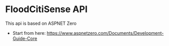 # FloodCitiSense API


This api is based on ASPNET Zero
* Start from here: https://www.aspnetzero.com/Documents/Development-Guide-Core
